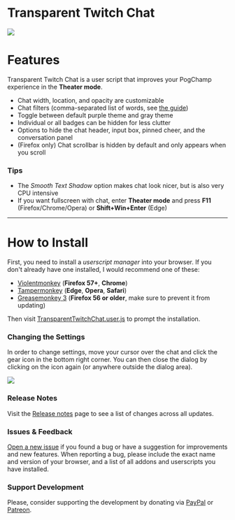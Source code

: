 # Transparent Twitch Chat

![](https://repo.chylex.com/transparent-twitch-chat.png?)

# Features

Transparent Twitch Chat is a user script that improves your PogChamp experience in the **Theater mode**.

* Chat width, location, and opacity are customizable
* Chat filters (comma-separated list of words, see [the guide](https://github.com/chylex/Transparent-Twitch-Chat/wiki/Chat-Filters))
* Toggle between default purple theme and gray theme
* Individual or all badges can be hidden for less clutter
* Options to hide the chat header, input box, pinned cheer, and the conversation panel
* (Firefox only) Chat scrollbar is hidden by default and only appears when you scroll

### Tips

* The *Smooth Text Shadow* option makes chat look nicer, but is also very CPU intensive
* If you want fullscreen with chat, enter **Theater mode** and press **F11** (Firefox/Chrome/Opera) or **Shift+Win+Enter** (Edge)

---

# How to Install

First, you need to install a *userscript manager* into your browser. If you don't already have one installed, I would recommend one of these:

* [Violentmonkey](https://violentmonkey.github.io/get-it/) (**Firefox 57+**, **Chrome**)
* [Tampermonkey](https://tampermonkey.net/) (**Edge**, **Opera**, **Safari**)
* [Greasemonkey 3](https://addons.mozilla.org/en-US/firefox/addon/greasemonkey/versions/?page=1#version-3.17) (**Firefox 56 or older**, make sure to prevent it from updating)

Then visit [TransparentTwitchChat.user.js](https://github.com/chylex/Transparent-Twitch-Chat/raw/master/dist/TransparentTwitchChat.user.js) to prompt the installation.

### Changing the Settings

In order to change settings, move your cursor over the chat and click the gear icon in the bottom right corner. You can then close the dialog by clicking on the icon again (or anywhere outside the dialog area).

![](https://repo.chylex.com/transparent-twitch-chat-settings.png?v=1)

### Release Notes

Visit the [Release notes](https://github.com/chylex/Transparent-Twitch-Chat/wiki/Release-Notes) page to see a list of changes across all updates.

### Issues & Feedback

[Open a new issue](https://github.com/chylex/Transparent-Twitch-Chat/issues) if you found a bug or have a suggestion for improvements and new features. When reporting a bug, please include the exact name and version of your browser, and a list of all addons and userscripts you have installed.

### Support Development

Please, consider supporting the development by donating via [PayPal](https://paypal.me/chylex) or [Patreon](https://www.patreon.com/chylex).
